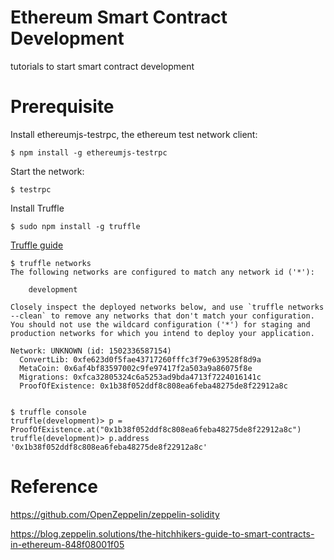 # Ethereum Smart Contract Development
tutorials to start smart contract development

# Prerequisite
Install ethereumjs-testrpc, the ethereum test network client:
```
$ npm install -g ethereumjs-testrpc
```
Start the network:
```
$ testrpc
```

Install Truffle
```
$ sudo npm install -g truffle
```
[Truffle guide](http://truffleframework.com/docs/getting_started/installation)


```
$ truffle networks
The following networks are configured to match any network id ('*'):

    development

Closely inspect the deployed networks below, and use `truffle networks --clean` to remove any networks that don't match your configuration. You should not use the wildcard configuration ('*') for staging and production networks for which you intend to deploy your application.

Network: UNKNOWN (id: 1502336587154)
  ConvertLib: 0xfe623d0f5fae43717260fffc3f79e639528f8d9a
  MetaCoin: 0x6af4bf83597002c9fe97417f2a503a9a86075f8e
  Migrations: 0xfca32805324c6a5253ad9bda4713f7224016141c
  ProofOfExistence: 0x1b38f052ddf8c808ea6feba48275de8f22912a8c
  
```

```
$ truffle console
truffle(development)> p = ProofOfExistence.at("0x1b38f052ddf8c808ea6feba48275de8f22912a8c")
truffle(development)> p.address
'0x1b38f052ddf8c808ea6feba48275de8f22912a8c'
```

# Reference
https://github.com/OpenZeppelin/zeppelin-solidity

https://blog.zeppelin.solutions/the-hitchhikers-guide-to-smart-contracts-in-ethereum-848f08001f05
